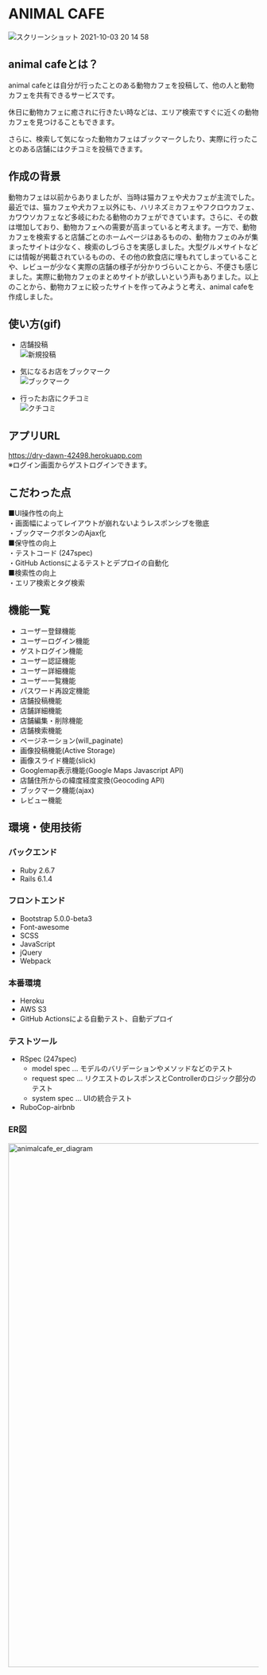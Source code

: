 # ANIMAL CAFE

![スクリーンショット 2021-10-03 20 14 58](https://user-images.githubusercontent.com/80932192/135751201-333a8916-3326-4566-b491-4b44bc163827.png)

## animal cafeとは？
animal cafeとは自分が行ったことのある動物カフェを投稿して、他の人と動物カフェを共有できるサービスです。 

休日に動物カフェに癒されに行きたい時などは、エリア検索ですぐに近くの動物カフェを見つけることもできます。

さらに、検索して気になった動物カフェはブックマークしたり、実際に行ったことのある店舗にはクチコミを投稿できます。  

## 作成の背景
動物カフェは以前からありましたが、当時は猫カフェや犬カフェが主流でした。最近では、猫カフェや犬カフェ以外にも、ハリネズミカフェやフクロウカフェ、カワウソカフェなど多岐にわたる動物のカフェができています。さらに、その数は増加しており、動物カフェへの需要が高まっていると考えます。一方で、動物カフェを検索すると店舗ごとのホームページはあるものの、動物カフェのみが集まったサイトは少なく、検索のしづらさを実感しました。大型グルメサイトなどには情報が掲載されているものの、その他の飲食店に埋もれてしまっていることや、レビューが少なく実際の店舗の様子が分かりづらいことから、不便さも感じました。実際に動物カフェのまとめサイトが欲しいという声もありました。以上のことから、動物カフェに絞ったサイトを作ってみようと考え、animal cafeを作成しました。

## 使い方(gif)
* 店舗投稿  
![新規投稿](https://user-images.githubusercontent.com/80932192/134137400-002ef2b5-9171-46c0-b799-32650001559b.gif)  

* 気になるお店をブックマーク  
![ブックマーク](https://user-images.githubusercontent.com/80932192/134141139-8814d1ed-3118-4cab-9e0d-7175bea4a512.gif)  

* 行ったお店にクチコミ  
![クチコミ](https://user-images.githubusercontent.com/80932192/134141690-cf0250f4-c064-466d-abd1-9a05b8795912.gif)  

## アプリURL
https://dry-dawn-42498.herokuapp.com  
※ログイン画面からゲストログインできます。

## こだわった点
■UI操作性の向上  
・画面幅によってレイアウトが崩れないようレスポンシブを徹底  
・ブックマークボタンのAjax化  
■保守性の向上  
・テストコード  (247spec)  
・GitHub Actionsによるテストとデプロイの自動化  
■検索性の向上  
・エリア検索とタグ検索

## 機能一覧
* ユーザー登録機能
* ユーザーログイン機能
* ゲストログイン機能
* ユーザー認証機能
* ユーザー詳細機能
* ユーザー一覧機能
* パスワード再設定機能
* 店舗投稿機能
* 店舗詳細機能
* 店舗編集・削除機能
* 店舗検索機能
* ページネーション(will_paginate)
* 画像投稿機能(Active Storage)
* 画像スライド機能(slick)
* Googlemap表示機能(Google Maps Javascript API)
* 店舗住所からの緯度経度変換(Geocoding API)
* ブックマーク機能(ajax)
* レビュー機能

## 環境・使用技術

### バックエンド
* Ruby 2.6.7
* Rails 6.1.4

### フロントエンド
* Bootstrap 5.0.0-beta3
* Font-awesome
* SCSS
* JavaScript
* jQuery
* Webpack

### 本番環境
* Heroku
* AWS S3
* GitHub Actionsによる自動テスト、自動デプロイ

### テストツール
* RSpec (247spec)
  * model spec ... モデルのバリデーションやメソッドなどのテスト
  * request spec ... リクエストのレスポンスとControllerのロジック部分のテスト
  * system spec ... UIの統合テスト
* RuboCop-airbnb

### ER図
<img width="1053" alt="animalcafe_er_diagram" src="https://user-images.githubusercontent.com/80932192/132515995-4e2b0199-569e-4991-9db4-7825baeb5435.png">
